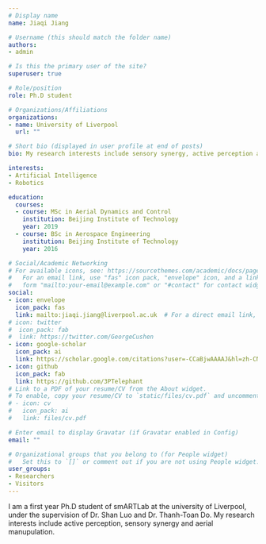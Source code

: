 ```yaml
---
# Display name
name: Jiaqi Jiang

# Username (this should match the folder name)
authors:
- admin

# Is this the primary user of the site?
superuser: true

# Role/position
role: Ph.D student

# Organizations/Affiliations
organizations:
- name: University of Liverpool
  url: ""

# Short bio (displayed in user profile at end of posts)
bio: My research interests include sensory synergy, active perception and aerial manipulation.

interests:
- Artificial Intelligence
- Robotics

education:
  courses:
  - course: MSc in Aerial Dynamics and Control
    institution: Beijing Institute of Technology
    year: 2019
  - course: BSc in Aerospace Engineering
    institution: Beijing Institute of Technology
    year: 2016

# Social/Academic Networking
# For available icons, see: https://sourcethemes.com/academic/docs/page-builder/#icons
#   For an email link, use "fas" icon pack, "envelope" icon, and a link in the
#   form "mailto:your-email@example.com" or "#contact" for contact widget.
social:
- icon: envelope
  icon_pack: fas
  link: mailto:jiaqi.jiang@liverpool.ac.uk  # For a direct email link, use "mailto:jiaqi.jiang@liverpool.ac.uk".
# icon: twitter
#  icon_pack: fab
#  link: https://twitter.com/GeorgeCushen
- icon: google-scholar
  icon_pack: ai
  link: https://scholar.google.com/citations?user=-CCaBjwAAAAJ&hl=zh-CN
- icon: github
  icon_pack: fab
  link: https://github.com/3PTelephant
# Link to a PDF of your resume/CV from the About widget.
# To enable, copy your resume/CV to `static/files/cv.pdf` and uncomment the lines below.
# - icon: cv
#   icon_pack: ai
#   link: files/cv.pdf

# Enter email to display Gravatar (if Gravatar enabled in Config)
email: ""

# Organizational groups that you belong to (for People widget)
#   Set this to `[]` or comment out if you are not using People widget.
user_groups:
- Researchers
- Visitors
---
```


I am a first year Ph.D student of smARTLab at the university of Liverpool, under the supervision of Dr. Shan Luo and Dr. Thanh-Toan Do. My research interests include active perception, sensory synergy and aerial manupulation. 

